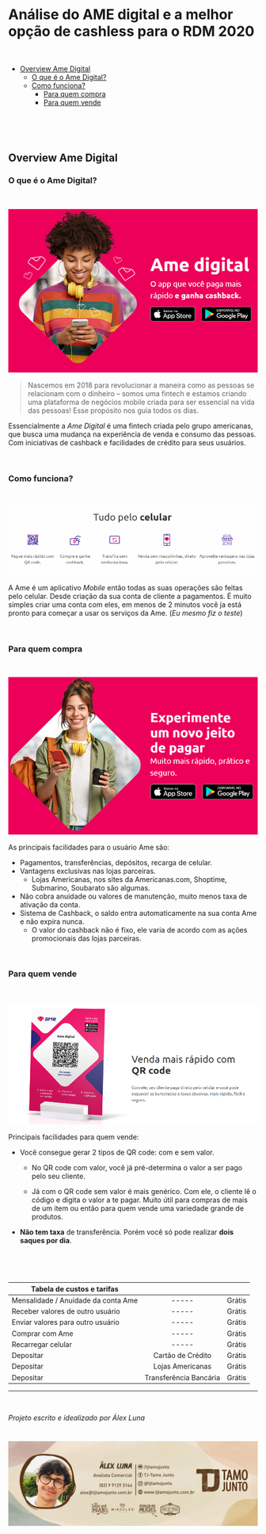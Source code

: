 
Análise do AME digital e a melhor opção de cashless para o RDM 2020
===

&nbsp;

*   [Overview Ame Digital](#overview)
    *   [O que é o Ame Digital?](#ame)
    *   [Como funciona?](#como-ame)
        *   [Para quem compra](#compra-ame)
        *   [Para quem vende](#venda-ame)


&nbsp;

&nbsp;
<h2 id="overview">Overview Ame Digital</h2>  
<h3 id="ame">O que é o Ame Digital?</h3>
&nbsp;


![Ame Digital](Screenshot_89.png)

>Nascemos em 2018 para revolucionar a maneira como as pessoas se relacionam com o dinheiro – somos uma fintech e estamos criando uma plataforma de negócios mobile criada para ser essencial na vida das pessoas! Esse propósito nos guia todos os dias.  

Essencialmente a _Ame Digital_ é uma fintech criada pelo grupo americanas, que busca uma mudança na experiência de venda e consumo das pessoas. Com iniciativas de cashback  e facilidades de crédito para seus usuários.



&nbsp;
<h3 id="como-ame">Como funciona?</h3>
&nbsp;

![Fluxo Ame](fluxo%20de%20funcionamento%20ame.png)

A Ame é um aplicativo _Mobile_ então todas as suas operações são feitas pelo celular. Desde criação da sua conta de cliente a pagamentos. É muito simples criar uma conta com eles, em menos de 2 minutos você ja está pronto para começar a usar os serviços da Ame. (_Eu mesmo fiz o teste_)

&nbsp;
<h3 id="compra-ame">Para quem compra</h3>
&nbsp;

![Compra Ame](Screenshot_90.png)

As principais facilidades para o usuário Ame são:
- Pagamentos, transferências, depósitos, recarga de celular.
- Vantagens exclusivas nas lojas parceiras.
  - Lojas Americanas, nos sites da Americanas.com, Shoptime, Submarino, Soubarato são algumas.
- Não cobra anuidade ou valores de manutenção, muito menos taxa de ativação da conta.
- Sistema de Cashback, o saldo entra automaticamente na sua conta Ame e não expira nunca.
  - O valor do cashback não é fixo, ele varia de acordo com as ações promocionais das lojas parceiras.


&nbsp;
<h3 id="venda-ame">Para quem vende</h3> 
&nbsp;

![Vendas](Screenshot_1.png)

Principais facilidades para quem vende:

- Você consegue gerar 2 tipos de QR code: com e sem valor.
  - No QR code com valor, você já pré-determina o valor a ser pago pelo seu cliente.

  - Já com o QR code sem valor é mais genérico. Com ele, o cliente lê o código e digita o valor a te pagar. Muito útil para compras de mais de um item ou então para quem vende uma variedade grande de produtos.

- **Não tem taxa** de transferência. Porém você só pode realizar **dois saques por dia**.

&nbsp;

&nbsp;


|Tabela de custos e tarifas |   |  |
|---|:---:|---|
|Mensalidade / Anuidade da conta Ame|-----|Grátis|
|Receber valores de outro usuário|-----	|Grátis|
|Enviar valores para outro usuário|-----	|Grátis|
|Comprar com Ame|-----	|Grátis|
|Recarregar celular|-----		|Grátis|
|Depositar	|Cartão de Crédito|	Grátis|
|Depositar	|Lojas Americanas	|Grátis|
|Depositar	|Transferência Bancária| Grátis|
--------------------------------------------------



&nbsp;

_Projeto escrito e idealizado por Álex Luna_

![Álex Luna](Assinatura%20de%20e-mail-.jpg)
=======